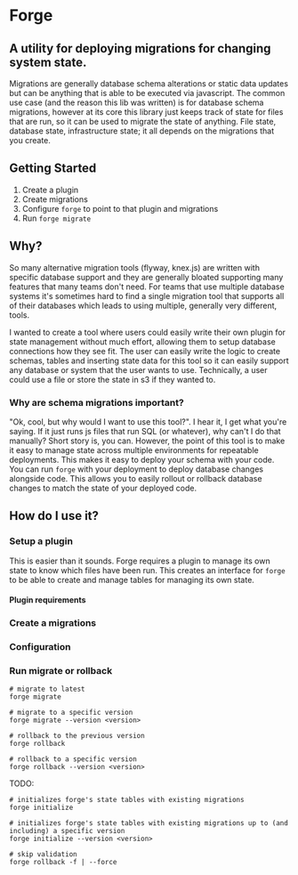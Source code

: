 
# Forge
A utility for deploying migrations for changing system state. 
---
Migrations are generally database schema alterations or static data updates but can be anything that 
is able to be executed via javascript. The common use case (and the reason this lib was written) is for database
schema migrations, however at its core this library just keeps track of state for files that are run, so it can be 
used to migrate the state of anything. File state, database state, infrastructure state; it all depends on the 
migrations that you create.

## Getting Started
1. Create a plugin
2. Create migrations
3. Configure `forge` to point to that plugin and migrations
4. Run `forge migrate`

## Why?
So many alternative migration tools (flyway, knex.js) are written with specific database support and they 
are generally bloated supporting many features that many teams don't need. For teams that use multiple 
database systems it's sometimes hard to find a single migration tool that supports all of their databases which
leads to using multiple, generally very different, tools.

I wanted to create a tool where users could easily write their own plugin for state management without much effort, 
allowing them to setup database connections how they see fit. The user can easily write the logic to create 
schemas, tables and inserting state data for this tool so it can easily support any database or system that the user
wants to use.  Technically, a user could use a file or store the state in s3 if they wanted to.

### Why are schema migrations important?
"Ok, cool, but why would I want to use this tool?".  I hear it, I get what you're saying. If it just runs js files that
run SQL (or whatever), why can't I do that manually?  Short story is, you can. However, the point of this tool is 
to make it easy to manage state across multiple environments for repeatable deployments. This makes it easy to 
deploy your schema with your code.  You can run `forge` with your deployment to deploy database changes alongside code.
This allows you to easily rollout or rollback database changes to match the state of your deployed code.

## How do I use it?
### Setup a plugin
This is easier than it sounds. Forge requires a plugin to manage its own state to know which files have been run.
This creates an interface for `forge` to be able to create and manage tables for managing its own state.

#### Plugin requirements


### Create a migrations


### Configuration


### Run migrate or rollback
```shell
# migrate to latest
forge migrate

# migrate to a specific version
forge migrate --version <version>

# rollback to the previous version
forge rollback

# rollback to a specific version
forge rollback --version <version>
```

TODO:

```shell
# initializes forge's state tables with existing migrations 
forge initialize

# initializes forge's state tables with existing migrations up to (and including) a specific version
forge initialize --version <version>

# skip validation
forge rollback -f | --force
```
